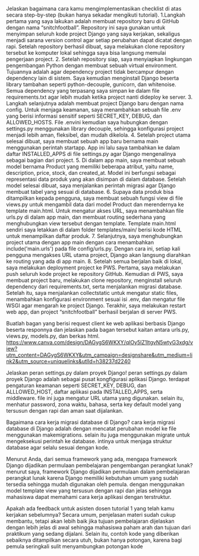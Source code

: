 Jelaskan bagaimana cara kamu mengimplementasikan checklist di atas secara step-by-step (bukan hanya sekadar mengikuti tutorial).
1.Langkah pertama yang saya lakukan adalah membuat repository baru di GitHub dengan nama “snitchfootball”. Repository ini saya gunakan untuk menyimpan seluruh kode project Django yang saya kerjakan, sekaligus menjadi sarana version control agar setiap perubahan dapat dicatat dengan rapi. Setelah repository berhasil dibuat, saya melakukan clone repository tersebut ke komputer lokal sehingga saya bisa langsung memulai pengerjaan project.
2. Setelah repository siap, saya menyiapkan lingkungan pengembangan Python dengan membuat sebuah virtual environment. Tujuannya adalah agar dependency project tidak bercampur dengan dependency lain di sistem. Saya kemudian menginstall Django beserta library tambahan seperti python-decouple, gunicorn, dan whitenoise. Semua dependency yang terpasang saya simpan ke dalam file requirements.txt agar lebih mudah ketika project nanti dideploy ke server.
3. Langkah selanjutnya adalah membuat project Django baru dengan nama config. Untuk menjaga keamanan, saya menambahkan sebuah file .env yang berisi informasi sensitif seperti SECRET_KEY, DEBUG, dan ALLOWED_HOSTS. File .envini kemudian saya hubungkan dengan settings.py menggunakan library decouple, sehingga konfigurasi project menjadi lebih aman, fleksibel, dan mudah dikelola.
4. Setelah project utama selesai dibuat, saya membuat sebuah app baru bernama main menggunakan perintah startapp. App ini lalu saya tambahkan ke dalam daftar INSTALLED_APPS di file settings.py agar Django mengenalinya sebagai bagian dari project.
5. Di dalam app main, saya membuat sebuah model bernama Product yang memiliki beberapa atribut, yaitu name, description, price, stock, dan created_at. Model ini berfungsi sebagai representasi data produk yang akan disimpan di dalam database. Setelah model selesai dibuat, saya menjalankan perintah migrasi agar Django membuat tabel yang sesuai di database.
6. Supaya data produk bisa ditampilkan kepada pengguna, saya membuat sebuah fungsi view di file views.py untuk mengambil data dari model Product dan merendernya ke template main.html. Untuk mengatur akses URL, saya menambahkan file urls.py di dalam app main, dan membuat routing sederhana yang menghubungkan view tersebut dengan template. Template main.html sendiri saya letakkan di dalam folder templates/main/ berisi kode HTML untuk menampilkan daftar produk.
7. Selanjutnya, saya menghubungkan project utama dengan app main dengan cara menambahkan include('main.urls') pada file config/urls.py. Dengan cara ini, setiap kali pengguna mengakses URL utama project, Django akan langsung diarahkan ke routing yang ada di app main.
8. Setelah semua berjalan baik di lokal, saya melakukan deployment project ke PWS. Pertama, saya melakukan push seluruh kode project ke repository GitHub. Kemudian di PWS, saya membuat project baru, melakukan clone repository, menginstall seluruh dependency dari requirements.txt, serta menjalankan migrasi database. Setelah itu, saya menjalankan collectstatic untuk mengatur static files, menambahkan konfigurasi environment sesuai isi .env, dan mengatur file WSGI agar mengarah ke project Django. Terakhir, saya melakukan restart web app, dan project “snitchfootball” berhasil berjalan di server PWS.

Buatlah bagan yang berisi request client ke web aplikasi berbasis Django beserta responnya dan jelaskan pada bagan tersebut kaitan 
antara urls.py, views.py, models.py, dan berkas html.
https://www.canva.com/design/DAGygS6WKXY/qlOy5lZ1ltgvN5wtyG3xdg/view?utm_content=DAGygS6WKXY&utm_campaign=designshare&utm_medium=link2&utm_source=uniquelinks&utlId=h38237d2240

Jelaskan peran settings.py dalam proyek Django!
peran settings.py dalam proyek Django adalah sebagai pusat kongfigurasi aplikasi Django. terdapat pengaturan keamanan seperti SECRET_KEY, DEBUG, dan ALLLOWED_HOST, daftar aplikasi pada INSTALLED_APPS, serta middleware. file ini juga mengatur URL utama yang digunakan. selain itu, menhatur password, zona waktu, bahasa, serta key default model yang tersusun dengan rapi dan aman saat dijalankan.

Bagaimana cara kerja migrasi database di Django?
cara kerja migrasi database di Django adalah dengan mencatat perubahan model ke file menggunakan makemigrations. selain itu juga menggunakan migrate untuk mengeksekusi perintah ke database. intinya untuk menjaga struktur database agar selalu sesuai dengan kode.

Menurut Anda, dari semua framework yang ada, mengapa framework Django dijadikan permulaan pembelajaran pengembangan perangkat lunak?
menurut saya, framework Django dijadikan permulaan dalam pembelajaran perangkat lunak karena Django memiliki kebutuhan umum yang sudah tersedia sehingga mudah digunakan oleh pemula. dengan menggunakan model template view yang tersusun dengan rapi dan jelas sehingga mahasiswa dapat memahami cara kerja aplikasi dengan terstruktur.

Apakah ada feedback untuk asisten dosen tutorial 1 yang telah kamu kerjakan sebelumnya?
Secara umum, penjelasan materi sudah cukup membantu, tetapi akan lebih baik jika tujuan pembelajaran dijelaskan dengan lebih jelas di awal sehingga mahasiswa paham arah dan tujuan dari praktikum yang sedang dijalani. Selain itu, contoh kode yang diberikan sebaiknya ditampilkan secara utuh, bukan hanya potongan, karena bagi pemula seringkali sulit menyambungkan potongan kode

